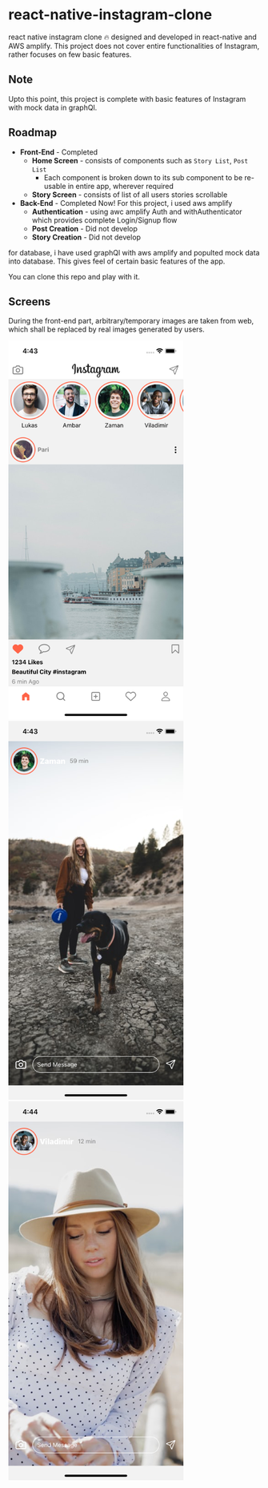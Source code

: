 # react-native-instagram-clone

react native instagram clone 🔥 designed and developed in react-native and AWS amplify. This project does not cover entire functionalities of Instagram, rather focuses on few basic features.

## Note

Upto this point, this project is complete with basic features of Instagram with mock data in graphQl.

## Roadmap

- **Front-End** - Completed
  - **Home Screen** - consists of components such as `Story List`, `Post List`
    - Each component is broken down to its sub component to be re-usable in entire app, wherever required
  - **Story Screen** - consists of list of all users stories scrollable
- **Back-End** - Completed Now! For this project, i used aws amplify
  - **Authentication** - using awc amplify Auth and withAuthenticator which provides complete Login/Signup flow
  - **Post Creation** - Did not develop
  - **Story Creation** - Did not develop

for database, i have used graphQl with aws amplify and populted mock data into database. This gives feel of certain basic features of the app.

You can clone this repo and play with it.

## Screens

During the front-end part, arbitrary/temporary images are taken from web, which shall be replaced by real images generated by users.

![home-screen](src/assets/images/screens/home-screen.png)
![story1](src/assets/images/screens/story1.png)
![story2](src/assets/images/screens/story2.png)

